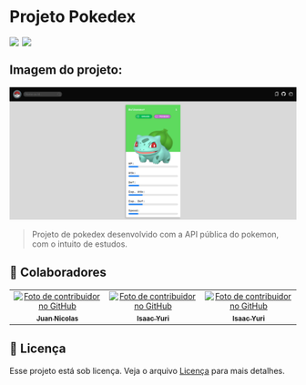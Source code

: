 # Projeto Pokedex

<div style="display:flex; gap: 6px;">
<img src="https://img.shields.io/github/repo-size/JuanNicolasGS/projeto-pokedex?style=for-the-badge">
<img src="https://img.shields.io/github/languages/count/JuanNicolasGS/projeto-pokedex?style=for-the-badge">
</div>

## Imagem do projeto:
<a href="https://juannicolasgs.github.io/projeto-pokedex/"><img src="./IMGS/project-image.png" alt="Imagem do projeto"></a>

>Projeto de pokedex desenvolvido com a API pública do pokemon, com o intuito de estudos.

## 🤝 Colaboradores

<table>
  <tr>
    <td align="center">
      <a href="https://github.com/JuanNicolasGS">
        <img src="https://avatars.githubusercontent.com/u/161638059?v=4" width="100px;" alt="Foto de contribuidor no GitHub"/><br>
        <sub>
          <b>Juan Nicolas</b>
        </sub>
      </a>
    </td>
    <td align="center">
      <a href="https://github.com/Isaac-Yuri">
        <img src="https://avatars.githubusercontent.com/u/73003763?v=4" width="100px;" alt="Foto de contribuidor no GitHub"/><br>
        <sub>
          <b>Isaac Yuri</b>
        </sub>
      </a>
    </td>
     <td align="center">
      <a href="https://github.com/JonatasNatan-web">
        <img src="https://avatars.githubusercontent.com/u/174431264?s=100&v=4" width="100px;" alt="Foto de contribuidor no GitHub"/><br>
        <sub>
          <b>Isaac Yuri</b>
        </sub>
      </a>
    </td>
  </tr>
</table>

## 📝 Licença

Esse projeto está sob licença. Veja o arquivo [Licença](LICENSE.md) para mais detalhes.
